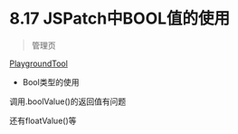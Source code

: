 # 8.17 JSPatch中BOOL值的使用

> 管理页

[PlaygroundTool](http://awhisper.github.io/2016/08/07/JPPlayground/)

* Bool类型的使用

调用.boolValue()的返回值有问题

还有floatValue()等




